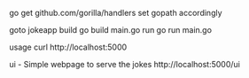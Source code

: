 go get github.com/gorilla/handlers
set gopath accordingly

goto jokeapp
build
go build main.go
run
go run main.go

usage
curl http://localhost:5000

ui - Simple webpage to serve the jokes
http://localhost:5000/ui

